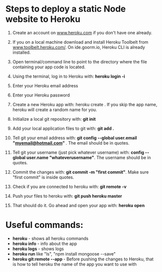 # Steps to deploy a static Node website to Heroku

1. Create an account on www.heroku.com if you don't have one already.

2. If you on a local machine download and install Heroku Toolbelt from www.toolbelt.heroku.com/. On ide.goorm.io, Heroku CLI is already installed.

3. Open terminal/command line to point to the directory where the file containing your app code is located.

4. Using the terminal, log in to Heroku with: <b>heroku login -i </b>

5. Enter your Heroku email address

6. Enter your Heroku password

7. Create a new Heroku app with: heroku create <myawesomeappname>. If you skip the app name, heroku will create a random name for you.

8. Initialize a local git repository with: <b>git init </b>

9. Add your local application files to git with: <b> git add .</b>

10. Tell git your email address with: <b>git config --global user.email "myemail@hotmail.com" </b>. The email should be in quotes. 

11. Tell git your username (just pick whatever username) with: <b>config --global user.name "whateverusername"</b>. The username should be in quotes.

12. Commit the changes with: <b>git commit -m "first commit"</b>. Make sure "first commit" is inside quotes.

13. Check if you are connected to heroku with: <b>git remote -v</b>

14. Push your files to heroku with: <b>git push heroku master</b>

15. That should do it. Go ahead and open your app with: <b>heroku open</b>


# Useful commands:
- <b>heroku</b> - shows all heroku commands
- <b>heroku info</b> - info about the app
- <b>heroku logs</b> - shows logs
- <b>heroku run <unix command></b> like "ls", "npm install mongoose --save"
- <b>heroku git:remote --app <myawesomeappname></b> - Before pushing the changes to Heroku, that is how to tell heroku the name of the app you want to use with
